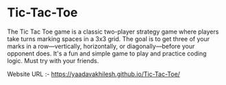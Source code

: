 # Tic-Tac-Toe
The Tic Tac Toe game is a classic two-player strategy game where players take turns marking spaces in a 3x3 grid. The goal is to get three of your marks in a row—vertically, horizontally, or diagonally—before your opponent does. It's a fun and simple game to play and practice coding logic. Must try with your friends.

Website URL :- https://yaadavakhilesh.github.io/Tic-Tac-Toe/
